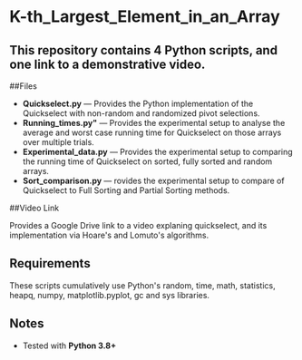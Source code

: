 # K-th_Largest_Element_in_an_Array

This repository contains 4 Python scripts, and one link to a demonstrative video.
---

##Files

- **Quickselect.py** — Provides the Python implementation of the Quickselect with non-random and randomized pivot selections.
- **Running_times.py"** — Provides the experimental setup to analyse the average and worst case running time for Quickselect on those arrays over multiple trials.
- **Experimental_data.py** — Provides the experimental setup to comparing the running time of Quickselect on sorted, fully sorted and random arrays.
- **Sort_comparison.py** — rovides the experimental setup to compare of Quickselect to Full Sorting and Partial Sorting methods.

##Video Link

Provides a Google Drive link to a video explaning quickselect, and its implementation via Hoare's and Lomuto's algorithms.

## Requirements

These scripts cumulatively use Python's random, time, math, statistics, heapq, numpy, matplotlib.pyplot, gc and sys libraries.

## Notes

- Tested with **Python 3.8+**
